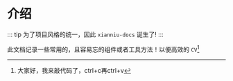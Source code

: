 # 介绍
::: tip
为了项目风格的统一，因此 `xianniu-docs` 诞生了!
:::

此文档记录一些常用的，且容易忘的组件或者工具方法！以便高效的 `CV`[^1]

[^1]:大家好，我来敲代码了，ctrl+c再ctrl+v

